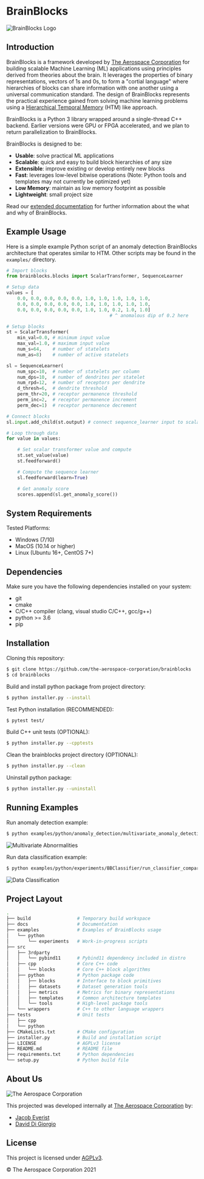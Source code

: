 # BrainBlocks

![BrainBlocks Logo](docs/assets/brainblocks_logo.png "BrainBlocks")

## Introduction

BrainBlocks is a framework developed by [The Aerospace Corporation](http://aerospace.org) for building scalable Machine Learning (ML) applications using principles derived from theories about the brain.  It leverages the properties of binary representations, vectors of 1s and 0s, to form a "cortial language" where hierarchies of blocks can share information with one another using a universal communication standard.  The design of BrainBlocks represents the practical experience gained from solving machine learning problems using a [Hierarchical Temporal Memory](https://numenta.com/assets/pdf/biological-and-machine-intelligence/BAMI-Complete.pdf) (HTM) like approach. 

BrainBlocks is a Python 3 library wrapped around a single-thread C++ backend.  Earlier versions were GPU or FPGA accelerated, and we plan to return parallelization to BrainBlocks.

BrainBlocks is designed to be:

- **Usable**: solve practical ML applications
- **Scalable**: quick and easy to build block hierarchies of any size
- **Extensible**: improve existing or develop entirely new blocks
- **Fast**: leverages low-level bitwise operations (Note: Python tools and templates may not currently be optimized yet)
- **Low Memory**: maintain as low memory footprint as possible
- **Lightweight**: small project size

Read our [extended documentation](docs/extended_readme.md) for further information about the what and why of BrainBlocks.

## Example Usage

Here is a simple example Python script of an anomaly detection BrainBlocks architecture that operates similar to HTM.  Other scripts may be found in the `examples/` directory.

```python
# Import blocks
from brainblocks.blocks import ScalarTransformer, SequenceLearner

# Setup data
values = [
    0.0, 0.0, 0.0, 0.0, 0.0, 1.0, 1.0, 1.0, 1.0, 1.0,
    0.0, 0.0, 0.0, 0.0, 0.0, 1.0, 1.0, 1.0, 1.0, 1.0,
    0.0, 0.0, 0.0, 0.0, 0.0, 1.0, 1.0, 0.2, 1.0, 1.0]
                                      # ^ anomalous dip of 0.2 here

# Setup blocks
st = ScalarTransformer(
    min_val=0.0, # minimum input value
    max_val=1.0, # maximum input value
    num_s=64,    # number of statelets
    num_as=8)    # number of active statelets

sl = SequenceLearner(
    num_spc=10,  # number of statelets per column
    num_dps=10,  # number of dendrites per statelet
    num_rpd=12,  # number of receptors per dendrite
    d_thresh=6,  # dendrite threshold
    perm_thr=20, # receptor permanence threshold
    perm_inc=2,  # receptor permanence increment
    perm_dec=1)  # receptor permanence decrement

# Connect blocks
sl.input.add_child(st.output) # connect sequence_learner input to scalar_transformer output

# Loop through data
for value in values:

    # Set scalar transformer value and compute
    st.set_value(value)
    st.feedforward()

    # Compute the sequence learner
    sl.feedforward(learn=True)

    # Get anomaly score
    scores.append(sl.get_anomaly_score())
```

## System Requirements

Tested Platforms:

- Windows (7/10)
- MacOS (10.14 or higher)
- Linux (Ubuntu 16+, CentOS 7+)

## Dependencies

Make sure you have the following dependencies installed on your system:

- git
- cmake
- C/C++ compiler (clang, visual studio C/C++, gcc/g++)
- python >= 3.6
- pip

## Installation

Cloning this repository:

```bash
$ git clone https://github.com/the-aerospace-corporation/brainblocks
$ cd brainblocks
```

Build and install python package from project directory:

```bash
$ python installer.py --install
```

Test Python installation (RECOMMENDED):

```bash
$ pytest test/
```

Build C++ unit tests (OPTIONAL):

```bash
$ python installer.py --cpptests
```

Clean the brainblocks project directory (OPTIONAL):

```bash
$ python installer.py --clean
```

Uninstall python package:
```bash
$ python installer.py --uninstall
```

## Running Examples

Run anomaly detection example:

```bash
$ python examples/python/anomaly_detection/multivariate_anomaly_detection.py
```

![Multivariate Abnormalities](docs/assets/multivariate_abnormalities.png)

Run data classification example:

```bash
$ python examples/python/experiments/BBClassifier/run_classifier_comparison.py
```

![Data Classification](docs/assets/classifier_comparison.png)

## Project Layout

```bash
.
├── build                 # Temporary build workspace
├── docs                  # Documentation
├── examples              # Examples of BrainBlocks usage
│   └── python
│       └── experiments   # Work-in-progress scripts
├── src
│   ├── 3rdparty
│   │   └── pybind11      # Pybind11 dependency included in distro
│   ├── cpp               # Core C++ code
│   │   └── blocks        # Core C++ block algorithms
│   ├── python            # Python package code
│   │   ├── blocks        # Interface to block primitives
│   │   ├── datasets      # Dataset generation tools
│   │   ├── metrics       # Metrics for binary representations
│   │   ├── templates     # Common architecture templates
│   │   └── tools         # High-level package tools
│   └── wrappers          # C++ to other language wrappers
├── tests                 # Unit tests
│   ├── cpp
│   └── python
├── CMakeLists.txt        # CMake configuration
├── installer.py          # Build and installation script
├── LICENSE               # AGPLv3 license
├── README.md             # README file
├── requirements.txt      # Python dependencies
└── setup.py              # Python build file
```

## About Us

![The Aerospace Corporation](docs/assets/aero_logo.png "The Aerospace Corporation")

This projected was developed internally at [The Aerospace Corporation](http://aerospace.org) by:

- [Jacob Everist](https://github.com/jacobeverist)
- [David Di Giorgio](https://github.com/ddigiorg)

## License

This project is licensed under [AGPLv3](https://www.gnu.org/licenses/agpl-3.0.en.html).

© The Aerospace Corporation 2021
